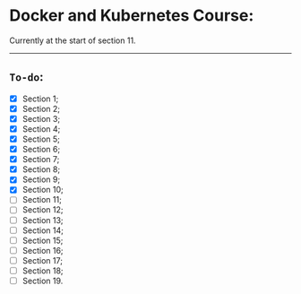 # Docker and Kubernetes Course:

Currently at the start of section 11.

---
## `To-do`:

* [x] Section 1;
* [x] Section 2;
* [x] Section 3;
* [x] Section 4;
* [x] Section 5;
* [x] Section 6;
* [x] Section 7;
* [x] Section 8;
* [x] Section 9;
* [x] Section 10;
* [ ] Section 11;
* [ ] Section 12;
* [ ] Section 13;
* [ ] Section 14;
* [ ] Section 15;
* [ ] Section 16;
* [ ] Section 17;
* [ ] Section 18;
* [ ] Section 19.
